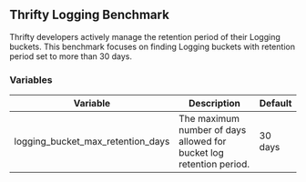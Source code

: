 ## Thrifty Logging Benchmark

Thrifty developers actively manage the retention period of their Logging buckets. This benchmark focuses on finding Logging buckets with retention period set to more than 30 days.

### Variables

| Variable | Description | Default |
| - | - | - |
| logging_bucket_max_retention_days | The maximum number of days allowed for bucket log retention period. | 30 days |
